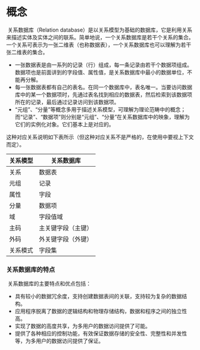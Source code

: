 # 概念

​      关系数据库（Relation database）是以关系模型为基础的数据库，它是利用关系来描述实体及实体之间的联系。简单地说，一个关系数据库是若干个关系的集合。一个关系可表示为一张二维表（也称数据表），一个关系数据库也可以理解为若干张二维表的集合。

+ 一张数据表是由一系列的记录（行）组成，每一条记录由若干个数据项组成。数据项也是前面讲到的字段值、属性值，是关系数据库中最小的数据单位，不能再分解。
+ 每一张数据表都有自己的表名。在同一个数据库中，表名唯一。当要访问数据库中的某一个数据项时，先通过表名找到相应的数据表，然后检索到该数据项所在的记录，最后通过记录访问到该数据项。
+ “元组”、“分量”等概念多用于描述关系模型，可理解为理论范畴中的概念；而“记录”、“数据项”则分别是“元组”、“分量”在关系数据库中的映象，理解为它们的实例化对象。它们基本上是对应的。

这种对应关系说明如下表所示（但这种对应关系不是严格的，在使用中要视上下文而定）。

| 关系模型 | 关系数据库         |
| -------- | ------------------ |
| 关系     | 数据表             |
| 元组     | 记录               |
| 属性     | 字段               |
| 分量     | 数据项             |
| 域       | 字段值域           |
| 主码     | 主关键字段（主键） |
| 外码     | 外关键字段（外键） |
| 关系模式 | 字段集             |

 

 

### 关系数据库的特点

​     关系数据库的主要特点和优点包括：

+ 具有较小的数据冗余度，支持创建数据表间的关联，支持较为复杂的数据结构。
+ 应用程序脱离了数据的逻辑结构和物理存储结构，数据和程序之间的独立性高。
+ 实现了数据的高度共享，为多用户的数据访问提供了可能。
+ 提供了各种相应的控制功能，有效保证数据存储的安全性、完整性和并发性等，为多用户的数据访问提供了保证。

 
